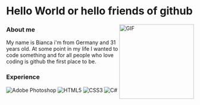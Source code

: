 # Hello World or hello friends of github

<img hight="300" width="200" alt="GIF" align="right" src="https://media1.tenor.com/m/K7pQXG1Mw4wAAAAC/hi-friend-hi.gif">

### About me
My name is Bianca i'm from Germany and 31 years old. At some point in my life I wanted to code something and for all people who love coding is github the first place to be.

### Experience 
![Adobe Photoshop](https://img.shields.io/badge/adobe%20photoshop-%2331A8FF.svg?style=for-the-badge&logo=adobe%20photoshop&logoColor=white)
![HTML5](https://img.shields.io/badge/html5-%23E34F26.svg?style=for-the-badge&logo=html5&logoColor=white)
![CSS3](https://img.shields.io/badge/css3-%231572B6.svg?style=for-the-badge&logo=css3&logoColor=white)
![C#](https://img.shields.io/badge/c%23-%23239120.svg?style=for-the-badge&logo=csharp&logoColor=white)
